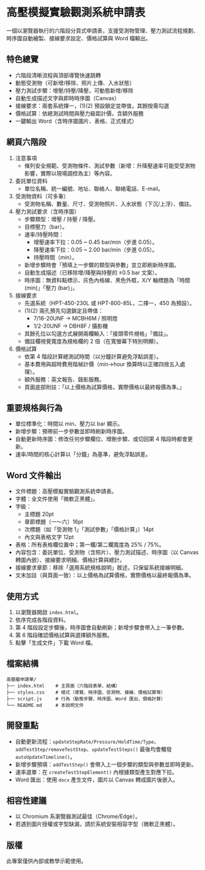 # 高壓模擬實驗觀測系統申請表

一個以瀏覽器執行的六階段分頁式申請表，支援受測物管理、壓力測試流程規劃、時序圖自動繪製、接線要求設定、價格試算與 Word 檔輸出。

## 特色總覽
- 六階段清晰流程與頂部導覽快速跳轉
- 動態受測物（可新增/移除、照片上傳、入水狀態）
- 壓力測試步驟：增壓/持壓/降壓，可動態新增/移除
- 自動生成描述文字與即時時序圖（Canvas）
- 接線要求：兩套系統擇一，(1)(2) 預設鎖定並帶值，其餘按需勾選
- 價格試算：依總測試時間與壓力級距計價，含額外服務
- 一鍵輸出 Word（含時序圖圖片、表格、正式樣式）

## 網頁六階段
1. 注意事項
   - 條列安全規範、受測物條件、測試參數（新增：升降壓速率可能受受測物影響，實際以現場調控為主）等內容。
2. 委託單位資料
   - 單位名稱、統一編號、地址、聯絡人、聯絡電話、E-mail。
3. 受測物資料（可多筆）
   - 受測物名稱、數量、尺寸、受測物照片、入水狀態（下沉/上浮）、備註。
4. 壓力測試要求（含時序圖）
   - 步驟類型：增壓 / 持壓 / 降壓。
   - 目標壓力（bar）。
   - 速率/持壓時間：
     - 增壓速率下拉：0.05 ~ 0.45 bar/min（步進 0.05）。
     - 降壓速率下拉：0.05 ~ 2.00 bar/min（步進 0.05）。
     - 持壓時間（min）。
   - 新增步驟時會「預填上一步驟的類型與參數」並立即刷新時序圖。
   - 自動生成描述（已移除增/降壓與持壓的 ±0.5 bar 文案）。
   - 時序圖：無資料點標示、灰色內格線、黑色外框，X/Y 軸標題為「時間 (min)」「壓力 (bar)」。
5. 接線要求
   - 先選系統（HPT-450-230L 或 HPT-800-85L，二擇一，450 為預設）。
   - (1)(2) 兩孔預先勾選鎖定且帶值：
     - 7/16-20UNF → MCBH6M / 照明燈
     - 1/2-20UNF → DBH8F / 攝影機
   - 其餘孔位以勾選方式展開兩欄輸入：「接頭零件規格」「備註」。
   - 備註欄視覺寬度為規格欄的 2 倍（在寬螢幕下特別明顯）。
6. 價格試算
   - 依第 4 階段計算總測試時間（以分鐘計算避免浮點誤差）。
   - 基本費用與超時費用階梯計價（min→hour 換算時以正確四捨五入處理）。
   - 額外服務：英文報告、錄影服務。
   - 頁面底部附註：「以上價格為試算價格，實際價格以最終報價為準。」

## 重要規格與行為
- 單位標準化：時間以 min、壓力以 bar 顯示。
- 新增步驟：預帶前一步參數並即時刷新時序圖。
- 自動更新時序圖：修改任何步驟欄位、增刪步驟、或切回第 4 階段時都會更新。
- 速率/時間的核心計算以「分鐘」為基準，避免浮點誤差。

## Word 文件輸出
- 文件標題：高壓模擬實驗觀測系統申請表。
- 字體：全文件使用「微軟正黑體」。
- 字級：
  - 主標題 20pt
  - 章節標題（一～六）16pt
  - 次標題（如「受測物 1」「測試參數」「價格計算」）14pt
  - 內文與表格文字 12pt
- 表格：所有表格欄位置中；第一欄/第二欄寬度為 25% / 75%。
- 內容包含：委託單位、受測物（含照片）、壓力測試描述、時序圖（以 Canvas 轉圖內嵌）、接線要求明細、價格計算與總計。
- 接線要求章節：移除「選用系統規格說明」敘述，只保留系統接線明細。
- 文末加註（與頁面一致）：以上價格為試算價格，實際價格以最終報價為準。

## 使用方式
1. 以瀏覽器開啟 `index.html`。
2. 依序完成各階段資料。
3. 第 4 階段設定步驟後，時序圖會自動刷新；新增步驟會帶入上一筆參數。
4. 第 6 階段確認價格試算與選擇額外服務。
5. 點擊「生成文件」下載 Word 檔。

## 檔案結構
```
高壓艙申請單/
├── index.html    # 主頁面（六階段表單、結構）
├── styles.css    # 樣式（導覽、時序圖、受測物、接線、價格試算等）
├── script.js     # 行為（動態步驟、時序圖、Word 匯出、價格計算）
└── README.md     # 本說明文件
```

## 開發重點
- 自動更新流程：`updateStepRate/Pressure/HoldTime/Type`、`addTestStep/removeTestStep`、`updateTestSteps()` 最後均會觸發 `autoUpdateTimeline()`。
- 新增步驟預填：`addTestStep()` 會帶入上一個步驟的類型與參數並即時更新。
- 速率選單：在 `createTestStepElement()` 內根據類型產生對應下拉。
- Word 匯出：使用 `docx` 產生文件，圖片以 Canvas 轉成圖片後嵌入。

## 相容性建議
- 以 Chromium 系瀏覽器測試最佳（Chrome/Edge）。
- 若遇到圖片授權或字型缺漏，請於系統安裝相容字型（微軟正黑體）。

## 版權
此專案僅供內部或教學示範使用。

